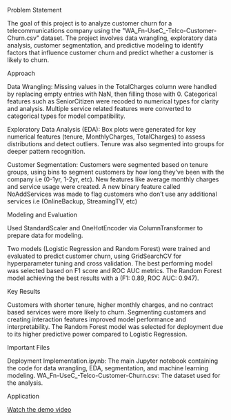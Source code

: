 Problem Statement

The goal of this project is to analyze customer churn for a telecommunications company using the "WA_Fn-UseC_-Telco-Customer-Churn.csv" dataset. 
The project involves data wrangling, exploratory data analysis, customer segmentation, and predictive modeling to identify factors that influence customer churn 
and predict whether a customer is likely to churn.

Approach

Data Wrangling: Missing values in the TotalCharges column were handled by replacing empty entries with NaN, then filling those with 0. Categorical features such as SeniorCitizen were recoded to numerical types for clarity and analysis. Multiple service related features were converted to categorical types for model compatibility.

Exploratory Data Analysis (EDA): Box plots were generated for key numerical features (tenure, MonthlyCharges, TotalCharges) to assess distributions and detect outliers. Tenure was also segmented into groups for deeper pattern recognition.

Customer Segmentation: Customers were segmented based on tenure groups, using bins to segment customers by how long they’ve been with the company i.e (0-1yr, 1-2yr, etc). 
New features like average monthly charges and service usage were created. A new binary feature called NoAddServices was made to flag customers who don’t use any additional 
services i.e (OnlineBackup, StreamingTV, etc)

Modeling and Evaluation

Used StandardScaler and OneHotEncoder via ColumnTransformer to prepare data for modeling.

Two models (Logistic Regression and Random Forest) were trained and evaluated to predict customer churn, using GridSearchCV for 
hyperparameter tuning and cross validation. The best performing model was selected based on F1 score and ROC AUC metrics.
The Random Forest model achieving the best results with a (F1: 0.89, ROC AUC: 0.947).

Key Results

Customers with shorter tenure, higher monthly charges, and no contract based services were more likely to churn.
Segmenting customers and creating interaction features improved model performance and interpretability.
The Random Forest model was selected for deployment due to its higher predictive power compared to Logistic Regression.

Important Files

Deployment Implementation.ipynb: The main Jupyter notebook containing the code for data wrangling, EDA, segmentation, and machine learning modeling.
WA_Fn-UseC_-Telco-Customer-Churn.csv: The dataset used for the analysis.

Application

[Watch the demo video](https://www.veed.io/view/b58aa23b-2c04-4fd4-ab38-13e241ebe1ab?panel=share)



